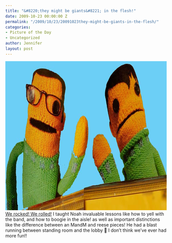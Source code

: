 ```yaml
---
title: "&#8220;they might be giants&#8221; in the flesh!"
date: 2009-10-23 00:00:00 Z
permalink: "/2009/10/23/20091023they-might-be-giants-in-the-flesh/"
categories:
- Picture of the Day
- Uncategorized
author: Jennifer
layout: post
---
```


<img title="they_might_be_giants" height="465" alt="they_might_be_giants" width="950" class="alignleft size-full wp-image-504" src="/assets/images/and-8220-they-might-be-giantsand-8221-in-the-flesh/1256362143000-missing.jpg" />[We rocked! We rolled!](http://www.flickr.com/photos/jenniferandJennifers_photos/sets/72157622655273032/) I taught Noah invaluable lessons like how to yell with the band, and how to boogie in the aisle! as well as important distinctions like the difference between an MandM and reese pieces! He had a blast running between standing room and the lobby 🙂 I don&#8217;t think we&#8217;ve ever had more fun!!
